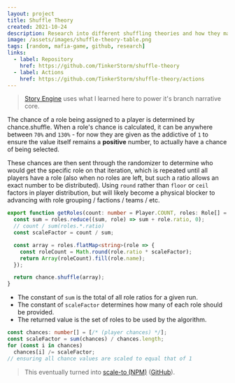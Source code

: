 ```yaml
---
layout: project
title: Shuffle Theory
created: 2021-10-24
description: Research into different shuffling theories and how they may effect a service as it scales across shards and clusters.
image: /assets/images/shuffle-theory-table.png
tags: [random, mafia-game, github, research]
links:
  - label: Repository
    href: https://github.com/TinkerStorm/shuffle-theory
  - label: Actions
    href: https://github.com/TinkerStorm/shuffle-theory/actions
---
```


> [Story Engine](story-engine) uses what I learned here to power it's branch narrative core.

The chance of a role being assigned to a player is determined by chance.shuffle. When a role's chance is calculated, it can be anywhere between `70%` and `130%` - for now they are given as the addictive of `1` to ensure the value itself remains a **positive** number, to actually have a chance of being selected.

These chances are then sent through the randomizer to determine who would get the specific role on that iteration, which is repeated until all players have a role (also when no roles are left, but such a ratio allows an exact number to be distributed). Using `round` rather than `floor` or `ceil` factors in player distribution, but will likely become a physical blocker to advancing with role grouping / factions / teams / etc.

```ts
export function getRoles(count: number = Player.COUNT, roles: Role[] = defaultRoles): string[] {
  const sum = roles.reduce((sum, role) => sum + role.ratio, 0);
  // count / sum(roles.*.ratio)
  const scaleFactor = count / sum;

  const array = roles.flatMap<string>(role => {
    const roleCount = Math.round(role.ratio * scaleFactor);
    return Array(roleCount).fill(role.name);
  });

  return chance.shuffle(array);
}
```

- The constant of `sum` is the total of all role ratios for a given run.
- The constant of `scaleFactor` determines how many of each role should be provided.
- The returned value is the set of roles to be used by the algorithm.

```ts
const chances: number[] = [/* (player chances) */];
const scaleFactor = sum(chances) / chances.length;
for (const i in chances)
  chances[i] /= scaleFactor;
// ensuring all chance values are scaled to equal that of 1
```

> This eventually turned into [scale-to (NPM)](https://npm.im/scale-to) ([GitHub](https://github.com/TinkerStorm/scale-to)).